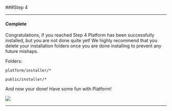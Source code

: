 ###Step 4

----------

#### Complete

Congratulations, if you reached Step 4 Platform has been successfully installed, but you are not done quite yet! We highly recommend that you delete your installation folders once you are done installing to prevent any future mishaps. 

Folders:

`platform/installer/*`

`public/installer/*`

And now your done! Have some fun with Platform!

<img src="/platform/manuals/img/installation/step4.jpg">

-----------

